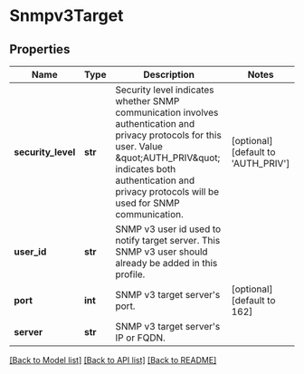 # Snmpv3Target

## Properties
Name | Type | Description | Notes
------------ | ------------- | ------------- | -------------
**security_level** | **str** | Security level indicates whether SNMP communication involves authentication and privacy protocols for this user. Value \&quot;AUTH_PRIV\&quot; indicates both authentication and privacy protocols will be used for SNMP communication. | [optional] [default to 'AUTH_PRIV']
**user_id** | **str** | SNMP v3 user id used to notify target server. This SNMP v3 user should already be added in this profile. | 
**port** | **int** | SNMP v3 target server&#x27;s port. | [optional] [default to 162]
**server** | **str** | SNMP v3 target server&#x27;s IP or FQDN. | 

[[Back to Model list]](../README.md#documentation-for-models) [[Back to API list]](../README.md#documentation-for-api-endpoints) [[Back to README]](../README.md)

